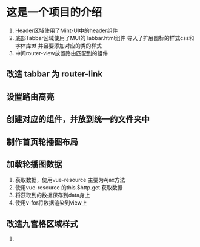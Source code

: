 # 这是一个项目的介绍

1. Header区域使用了Mint-UI中的header组件
2. 底部Tabbar区域使用了MUI的Tabbar.html组件
      导入了扩展图标的样式css和字体库ttf
      并且要添加对应的类的样式
3. 中间router-view放置路由匹配到的组件

## 改造 tabbar 为 router-link

## 设置路由高亮

## 创建对应的组件，并放到统一的文件夹中

## 制作首页轮播图布局

## 加载轮播图数据
1. 获取数据，使用vue-resource 主要为Ajax方法
2. 使用vue-resource 的this.$http.get 获取数据
3. 将获取到的数据保存到data身上
4. 使用v-for将数据渲染到view上

## 改造九宫格区域样式
1.
